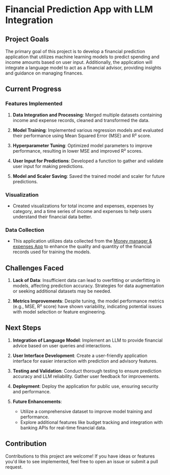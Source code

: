 # Financial Prediction App with LLM Integration

## Project Goals

The primary goal of this project is to develop a financial prediction application that utilizes machine learning models to predict spending and income amounts based on user input. Additionally, the application will integrate a language model to act as a financial advisor, providing insights and guidance on managing finances.

## Current Progress

### Features Implemented

1. **Data Integration and Processing**: Merged multiple datasets containing income and expense records, cleaned and transformed the data.

2. **Model Training**: Implemented various regression models and evaluated their performance using Mean Squared Error (MSE) and R² score.

3. **Hyperparameter Tuning**: Optimized model parameters to improve performance, resulting in lower MSE and improved R² scores.

4. **User Input for Predictions**: Developed a function to gather and validate user input for making predictions.

5. **Model and Scaler Saving**: Saved the trained model and scaler for future predictions.

### Visualization
- Created visualizations for total income and expenses, expenses by category, and a time series of income and expenses to help users understand their financial data better.

### Data Collection
- This application utilizes data collected from the [Money manager & expenses App](https://play.google.com/store/apps/details?id=ru.innim.my_finance) to enhance the quality and quantity of the financial records used for training the models.

## Challenges Faced

1. **Lack of Data**: Insufficient data can lead to overfitting or underfitting in models, affecting prediction accuracy. Strategies for data augmentation or seeking additional datasets may be needed.

2. **Metrics Improvements**: Despite tuning, the model performance metrics (e.g., MSE, R² score) have shown variability, indicating potential issues with model selection or feature engineering.

## Next Steps

1. **Integration of Language Model**: Implement an LLM to provide financial advice based on user queries and interactions.

2. **User Interface Development**: Create a user-friendly application interface for easier interaction with prediction and advisory features.

3. **Testing and Validation**: Conduct thorough testing to ensure prediction accuracy and LLM reliability. Gather user feedback for improvements.

4. **Deployment**: Deploy the application for public use, ensuring security and performance.

5. **Future Enhancements**: 
   - Utilize a comprehensive dataset to improve model training and performance.
   - Explore additional features like budget tracking and integration with banking APIs for real-time financial data.

## Contribution

Contributions to this project are welcome! If you have ideas or features you'd like to see implemented, feel free to open an issue or submit a pull request.
